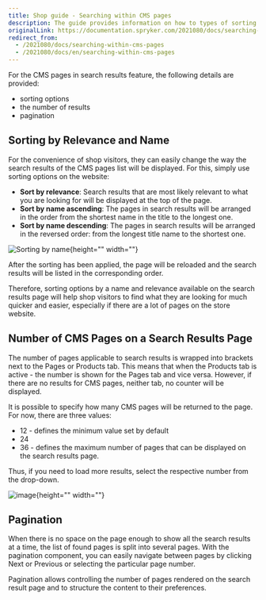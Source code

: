 ```yaml
---
title: Shop guide - Searching within CMS pages
description: The guide provides information on how to types of sorting options applied to search results in the Storefront.
originalLink: https://documentation.spryker.com/2021080/docs/searching-within-cms-pages
redirect_from:
  - /2021080/docs/searching-within-cms-pages
  - /2021080/docs/en/searching-within-cms-pages
---
```


For the CMS pages in search results feature, the following details are provided:

* sorting options
* the number of results
* pagination

## Sorting by Relevance and Name

For the convenience of shop visitors, they can easily change the way the search results of the CMS pages list will be displayed. For this, simply use sorting options on the website:

* **Sort by relevance**: Search results that are most likely relevant to what you are looking for will be displayed at the top of the page.
* **Sort by name ascending**: The pages in search results will be arranged in the order from the shortest name in the title to the longest one.
* **Sort by name descending**: The pages in search results will be arranged in the reversed order: from the longest title name to the shortest one.

![Sorting by name](https://spryker.s3.eu-central-1.amazonaws.com/docs/User+Guides/Shop+User+Guides/Searching+within+CMS+Pages/sort-by-name.png){height="" width=""}

After the sorting has been applied, the page will be reloaded and the search results will be listed in the corresponding order.

Therefore, sorting options by a name and relevance available on the search results page will help shop visitors to find what they are looking for much quicker and easier, especially if there are a lot of pages on the store website.

## Number of CMS Pages on a Search Results Page

The number of pages applicable to search results is wrapped into brackets next to the Pages or Products tab. This means that when the Products tab is active - the number is shown for the Pages tab and vice versa. However, if there are no results for CMS pages, neither tab, no counter will be displayed.

It is possible to specify how many CMS pages will be returned to the page. For now, there are three values:

* 12 - defines the minimum value set by default
* 24
* 36 - defines the maximum number of pages that can be displayed on the search results page.

Thus, if you need to load more results, select the respective number from the drop-down.

![image](https://spryker.s3.eu-central-1.amazonaws.com/docs/User+Guides/Shop+User+Guides/Searching+within+CMS+Pages/pages-number.png){height="" width=""}

## Pagination

When there is no space on the page enough to show all the search results at a time, the list of found pages is split into several pages. With the pagination component, you can easily navigate between pages by clicking Next or Previous or selecting the particular page number.

Pagination allows controlling the number of pages rendered on the search result page and to structure the content to their preferences.

<!-- Last review date: Feb 18, 2019 -->
